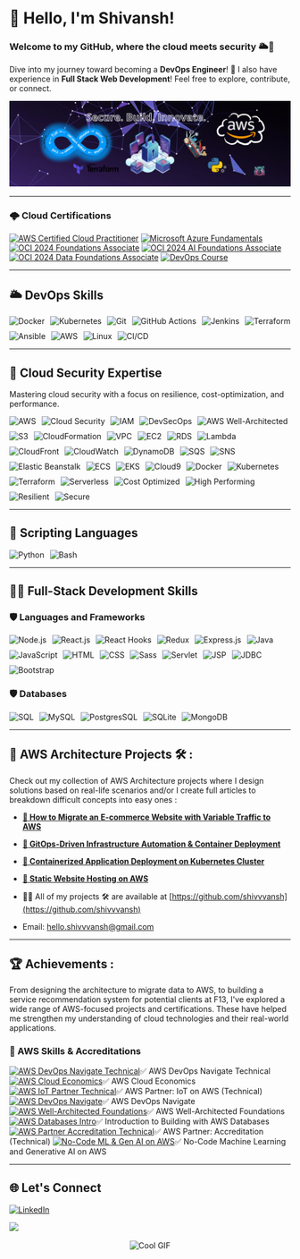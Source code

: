 # 💫 **Hello, I'm Shivansh!**  
### Welcome to my GitHub, where the cloud meets security 🌥️🔐

Dive into my journey toward becoming a **DevOps Engineer**! 🚀 I also have experience in **Full Stack Web Development**! Feel free to explore, contribute, or connect.  

![Shivvvansh Cloud Banner](https://github.com/shivvvansh/background-generator/blob/main/Banner/banner%20Cloud.png?raw=true)

---

### 🌩️ Cloud Certifications

[![AWS Certified Cloud Practitioner](https://img.shields.io/badge/AWS%20Certified%20Cloud%20Practitioner-%23000000?style=plastic&logo=amazon-aws&logoColor=white&label=AWS&labelColor=32CD32)](https://www.credly.com/badges/58c2208c-cc1d-419a-aeae-f884c24f36fd/public_url)
[![Microsoft Azure Fundamentals](https://img.shields.io/badge/Microsoft%20Azure%20Fundamentals-%230072C6?style=plastic&logo=microsoft-azure&logoColor=white&label=Azure&labelColor=0072C6)](https://learn.microsoft.com/en-us/certifications/azure-fundamentals/)
[![OCI 2024 Foundations Associate](https://img.shields.io/badge/OCI%20Foundations%20Associate-2024-%23000000?style=plastic&logo=oracle&logoColor=white&label=Oracle&labelColor=F80000)](https://catalog-education.oracle.com/pls/certview/sharebadge?id=BBED7B8A5C00C7F0584C8C708F51672810CD5E713F0D28C443C9E066D926E863)
[![OCI 2024 AI Foundations Associate](https://img.shields.io/badge/OCI%20AI%20Foundations%20Associate-2024-%23000000?style=plastic&logo=oracle&logoColor=white&label=Oracle&labelColor=F80000)](https://catalog-education.oracle.com/pls/certview/sharebadge?id=C7694044F028FEA21664C0AF4D3D7702ADCAC80ED5C24CBC87F19104E37ACF71)
[![OCI 2024 Data Foundations Associate](https://img.shields.io/badge/OCI%20Data%20Foundations%20Associate-2024-%23000000?style=plastic&logo=oracle&logoColor=white&label=Oracle&labelColor=F80000)](https://catalog-education.oracle.com/ords/certview/sharebadge?id=BBED7B8A5C00C7F0584C8C708F51672863E2DB4B24AD6F03ACDDE6BDD27AD384)
[![DevOps Course](https://img.shields.io/badge/DevOps%20Course-DevOps%20%Beginners%20to%20Advanced-%23000000?style=plastic&logo=udemy&logoColor=white&label=Udemy&labelColor=A435F0)](http://ude.my/UC-55d606b3-58c7-490f-b3f2-231a8abc66bb)

----
## **🌥️ DevOps Skills**  
<div style="display: flex; gap: 10px; flex-wrap: wrap;">
  <img src="https://img.shields.io/badge/Docker-2496ED?style=for-the-badge&logo=docker&logoColor=white" alt="Docker">
  <img src="https://img.shields.io/badge/Kubernetes-326CE5?style=for-the-badge&logo=kubernetes&logoColor=white" alt="Kubernetes">
  <img src="https://img.shields.io/badge/Git-F05032?style=for-the-badge&logo=git&logoColor=white" alt="Git">
  <img src="https://img.shields.io/badge/GitHub%20Actions-2088FF?style=for-the-badge&logo=githubactions&logoColor=white" alt="GitHub Actions">
  <img src="https://img.shields.io/badge/Jenkins-D24939?style=for-the-badge&logo=jenkins&logoColor=white" alt="Jenkins">
  <img src="https://img.shields.io/badge/Terraform-623CE4?style=for-the-badge&logo=terraform&logoColor=white" alt="Terraform">
  <img src="https://img.shields.io/badge/Ansible-EE0000?style=for-the-badge&logo=ansible&logoColor=white" alt="Ansible">
  <img src="https://img.shields.io/badge/AWS-232F3E?style=for-the-badge&logo=amazon-aws&logoColor=white" alt="AWS">
  <img src="https://img.shields.io/badge/Linux-FCC624?style=for-the-badge&logo=linux&logoColor=black" alt="Linux">
  <img src="https://img.shields.io/badge/CI%2FCD-006400?style=for-the-badge&logo=continuousintegration&logoColor=white" alt="CI/CD">
</div>

---

## **🔐 Cloud Security Expertise**  
Mastering cloud security with a focus on resilience, cost-optimization, and performance.  
<div style="display: flex; gap: 10px; flex-wrap: wrap;">
  <img src="https://img.shields.io/badge/AWS-%23000000?style=for-the-badge&logo=amazon-aws&logoColor=white&labelColor=ff0000" alt="AWS">
  <img src="https://img.shields.io/badge/Cloud_Security-%23000000?style=for-the-badge&logoColor=white&labelColor=00ff00" alt="Cloud Security">
  <img src="https://img.shields.io/badge/IAM-%23000000?style=for-the-badge&logoColor=white&labelColor=00ffff" alt="IAM">
  <img src="https://img.shields.io/badge/DevSecOps-%23000000?style=for-the-badge&logoColor=white&labelColor=0000ff" alt="DevSecOps">
  <img src="https://img.shields.io/badge/AWS_Well_Architected-%23000000?style=for-the-badge&logoColor=white&labelColor=8000ff" alt="AWS Well-Architected">
  <img src="https://img.shields.io/badge/S3-%23000000?style=for-the-badge&logo=amazon-s3&logoColor=white&labelColor=ff00ff" alt="S3">
  <img src="https://img.shields.io/badge/CloudFormation-%23000000?style=for-the-badge&logoColor=white&labelColor=ff0000" alt="CloudFormation">
  <img src="https://img.shields.io/badge/VPC-%23000000?style=for-the-badge&logoColor=white&labelColor=ff8c00" alt="VPC">
  <img src="https://img.shields.io/badge/EC2-%23000000?style=for-the-badge&logoColor=white&labelColor=ffff00" alt="EC2">
  <img src="https://img.shields.io/badge/RDS-%23000000?style=for-the-badge&logo=amazon-rds&logoColor=white&labelColor=00ff00" alt="RDS">
  <img src="https://img.shields.io/badge/Lambda-%23000000?style=for-the-badge&logo=amazon-lambda&logoColor=white&labelColor=8000ff" alt="Lambda">
  <img src="https://img.shields.io/badge/CloudFront-%23000000?style=for-the-badge&logo=amazon-cloudfront&logoColor=white&labelColor=ff8c00" alt="CloudFront">
  <img src="https://img.shields.io/badge/CloudWatch-%23000000?style=for-the-badge&logo=amazon-cloudwatch&logoColor=white&labelColor=00ffff" alt="CloudWatch">
  <img src="https://img.shields.io/badge/DynamoDB-%23000000?style=for-the-badge&logo=amazon-dynamodb&logoColor=white&labelColor=ff0000" alt="DynamoDB">
  <img src="https://img.shields.io/badge/SQS-%23000000?style=for-the-badge&logo=amazon-sqs&logoColor=white&labelColor=ffff00" alt="SQS">
  <img src="https://img.shields.io/badge/SNS-%23000000?style=for-the-badge&logo=amazon-sns&logoColor=white&labelColor=00ff00" alt="SNS">
  <img src="https://img.shields.io/badge/Elastic_Beanstalk-%23000000?style=for-the-badge&logo=amazon-ecs&logoColor=white&labelColor=0000ff" alt="Elastic Beanstalk">
  <img src="https://img.shields.io/badge/ECS-%23000000?style=for-the-badge&logo=amazon-ecs&logoColor=white&labelColor=8000ff" alt="ECS">
  <img src="https://img.shields.io/badge/EKS-%23000000?style=for-the-badge&logo=kubernetes&logoColor=white&labelColor=ff8c00" alt="EKS">
  <img src="https://img.shields.io/badge/Cloud9-%23000000?style=for-the-badge&logo=amazon-cloud9&logoColor=white&labelColor=00ffff" alt="Cloud9">
  <img src="https://img.shields.io/badge/Docker-%23000000?style=for-the-badge&logo=docker&logoColor=white&labelColor=00ff00" alt="Docker">
  <img src="https://img.shields.io/badge/Kubernetes-%23000000?style=for-the-badge&logo=kubernetes&logoColor=white&labelColor=00ffff" alt="Kubernetes">
  <img src="https://img.shields.io/badge/Terraform-%23000000?style=for-the-badge&logo=terraform&logoColor=white&labelColor=0000ff" alt="Terraform">
  <img src="https://img.shields.io/badge/Serverless-%23000000?style=for-the-badge&logoColor=white&labelColor=8000ff" alt="Serverless">
  <img src="https://img.shields.io/badge/Cost_Optimized-%23000000?style=for-the-badge&logo=amazon-aws&logoColor=white&labelColor=ffcc00" alt="Cost Optimized">
  <img src="https://img.shields.io/badge/High_Performing-%23000000?style=for-the-badge&logo=amazon-aws&logoColor=white&labelColor=ff6600" alt="High Performing">
  <img src="https://img.shields.io/badge/Resilient-%23000000?style=for-the-badge&logo=amazon-aws&logoColor=white&labelColor=00ff00" alt="Resilient">
  <img src="https://img.shields.io/badge/Secure-%23000000?style=for-the-badge&logo=amazon-aws&logoColor=white&labelColor=ff0000" alt="Secure">
</div>

---

## **🐍 Scripting Languages**  
<div style="display: flex; gap: 10px; flex-wrap: wrap;">
  <img src="https://img.shields.io/badge/Python-%23000000?style=for-the-badge&logo=python&logoColor=white&labelColor=3776AB" alt="Python">
  <img src="https://img.shields.io/badge/Bash-%23000000?style=for-the-badge&logo=gnu-bash&logoColor=white&labelColor=4EAA25" alt="Bash">
</div>

---

## **👨‍💻 Full-Stack Development Skills**  

### **🛡️ Languages and Frameworks**  
<div style="display: flex; gap: 10px; flex-wrap: wrap;">
  <img src="https://img.shields.io/badge/Node.js-339933?style=for-the-badge&logo=node.js&logoColor=white" alt="Node.js">
  <img src="https://img.shields.io/badge/React.js-61DAFB?style=for-the-badge&logo=react&logoColor=black" alt="React.js">
  <img src="https://img.shields.io/badge/React%20Hooks-61DAFB?style=for-the-badge&logo=react&logoColor=black" alt="React Hooks">
  <img src="https://img.shields.io/badge/Redux-764ABC?style=for-the-badge&logo=redux&logoColor=white" alt="Redux">
  <img src="https://img.shields.io/badge/Express.js-000000?style=for-the-badge&logo=express&logoColor=white" alt="Express.js">
  <img src="https://img.shields.io/badge/Java-007396?style=for-the-badge&logo=java&logoColor=white" alt="Java">
  <img src="https://img.shields.io/badge/JavaScript-F7DF1E?style=for-the-badge&logo=javascript&logoColor=black" alt="JavaScript">
  <img src="https://img.shields.io/badge/HTML-E34F26?style=for-the-badge&logo=html5&logoColor=white" alt="HTML">
  <img src="https://img.shields.io/badge/CSS-1572B6?style=for-the-badge&logo=css3&logoColor=white" alt="CSS">
  <img src="https://img.shields.io/badge/Sass-CC6699?style=for-the-badge&logo=sass&logoColor=white" alt="Sass">
  <img src="https://img.shields.io/badge/Servlet-007396?style=for-the-badge&logo=java&logoColor=white" alt="Servlet">
  <img src="https://img.shields.io/badge/JSP-007396?style=for-the-badge&logo=java&logoColor=white" alt="JSP">
  <img src="https://img.shields.io/badge/JDBC-007396?style=for-the-badge&logo=java&logoColor=white" alt="JDBC">
  <img src="https://img.shields.io/badge/Bootstrap-7952B3?style=for-the-badge&logo=bootstrap&logoColor=white" alt="Bootstrap">
</div>

### **🛡️ Databases**  
<div style="display: flex; gap: 10px; flex-wrap: wrap;">
  <img src="https://img.shields.io/badge/SQL-4479A1?style=for-the-badge&logo=database&logoColor=white" alt="SQL">
  <img src="https://img.shields.io/badge/MySQL-4479A1?style=for-the-badge&logo=mysql&logoColor=white" alt="MySQL">
  <img src="https://img.shields.io/badge/PostgresSQL-336791?style=for-the-badge&logo=postgresql&logoColor=white" alt="PostgresSQL">
  <img src="https://img.shields.io/badge/SQLite-003B57?style=for-the-badge&logo=sqlite&logoColor=white" alt="SQLite">
  <img src="https://img.shields.io/badge/MongoDB-47A248?style=for-the-badge&logo=mongodb&logoColor=white" alt="MongoDB">
</div>

---
## **🌟 AWS Architecture Projects 🛠️** :

Check out my collection of AWS Architecture projects where I design solutions based on real-life scenarios and/or I create full articles to breakdown difficult concepts into easy ones :

- **[🛒 How to Migrate an E-commerce Website with Variable Traffic to AWS](https://github.com/shivvvansh/AWS-E-commerce-migration-architecture)**
- **[🔄 GitOps-Driven Infrastructure Automation & Container Deployment](https://github.com/shivvvansh/vprofile-action.git)**
- **[🔄 Containerized Application Deployment on Kubernetes Cluster](https://github.com/shivvvansh/kubeApp.git)**
- **[🛒 Static Website Hosting on AWS]()**

- 👨‍💻 All of my projects 🛠️ are available at [https://github.com/shivvvansh](https://github.com/shivvvansh)
- Email: hello.shivvvansh@gmail.com

---
## 🏆 Achievements :
From designing the architecture to migrate data to AWS, to building a service recommendation system for potential clients at F13, I've explored a wide range of AWS-focused projects and certifications. These have helped me strengthen my understanding of cloud technologies and their real-world applications.

### 🚀 AWS Skills & Accreditations

[![AWS DevOps Navigate Technical](https://img.shields.io/badge/AWS%20DevOps%20Navigate%20(Technical)-Complete-%23000000?style=plastic&logo=amazon-aws&logoColor=white&label=AWS&labelColor=2496ED)]()✅ AWS DevOps Navigate Technical
[![AWS Cloud Economics](https://img.shields.io/badge/AWS%20Cloud%20Economics-Complete-%23000000?style=plastic&logo=amazon-aws&logoColor=white&label=AWS&labelColor=2496ED)](https://www.credly.com/badges/fc03f4d4-8c22-4623-b68a-3903af9244d2/public_url)✅ AWS Cloud Economics
[![AWS IoT Partner Technical](https://img.shields.io/badge/AWS%20IoT%20Partner%20(Technical)-Complete-%23000000?style=plastic&logo=amazon-aws&logoColor=white&label=AWS&labelColor=2496ED)]()✅ AWS Partner: IoT on AWS (Technical)
[![AWS DevOps Navigate](https://img.shields.io/badge/AWS%20DevOps%20Navigate-Complete-%23000000?style=plastic&logo=amazon-aws&logoColor=white&label=AWS&labelColor=2496ED)]()✅ AWS DevOps Navigate
[![AWS Well-Architected Foundations](https://img.shields.io/badge/AWS%20Well--Architected%20Foundations-Complete-%23000000?style=plastic&logo=amazon-aws&logoColor=white&label=AWS&labelColor=2496ED)]()✅ AWS Well-Architected Foundations
[![AWS Databases Intro](https://img.shields.io/badge/Intro%20to%20Building%20with%20AWS%20Databases-Complete-%23000000?style=plastic&logo=amazon-aws&logoColor=white&label=AWS&labelColor=2496ED)]()✅ Introduction to Building with AWS Databases
[![AWS Partner Accreditation Technical](https://img.shields.io/badge/AWS%20Partner%20Accreditation%20(Technical)-Complete-%23000000?style=plastic&logo=amazon-aws&logoColor=white&label=AWS&labelColor=2496ED)](https://www.credly.com/badges/cf03b227-8682-4197-ba4a-801510fe0540/public_url)✅ AWS Partner: Accreditation (Technical)
[![No-Code ML & Gen AI on AWS](https://img.shields.io/badge/No--Code%20ML%20%26%20Generative%20AI%20on%20AWS-Complete-%23000000?style=plastic&logo=amazon-aws&logoColor=white&label=AWS&labelColor=2496ED)]()✅ No-Code Machine Learning and Generative AI on AWS


---

## **🌐 Let's Connect**  
[![LinkedIn](https://img.shields.io/badge/LinkedIn-%230A66C2.svg?logo=linkedin&logoColor=white)](https://www.linkedin.com/in/shivvvansh)

[![](https://visitcount.itsvg.in/api?id=Kzax01&icon=6&color=5)](https://visitcount.itsvg.in)

<p align="center">
  <img src="https://i.pinimg.com/originals/91/1d/91/911d914aaf6194489a3f5626bed2bd3a.gif" width="500" alt="Cool GIF">
</p>
